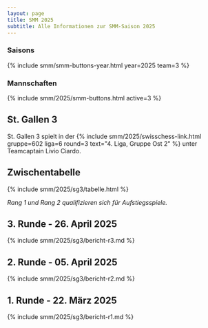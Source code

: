 ```yaml
---
layout: page
title: SMM 2025
subtitle: Alle Informationen zur SMM-Saison 2025
---
```


### Saisons

{% include smm/smm-buttons-year.html year=2025 team=3 %}

### Mannschaften

{% include smm/2025/smm-buttons.html active=3 %}

## St. Gallen 3

St. Gallen 3 spielt in der
{% include smm/2025/swisschess-link.html gruppe=602 liga=6 round=3 text="4. Liga, Gruppe Ost 2" %} unter Teamcaptain
Livio Ciardo.

## Zwischentabelle

{% include smm/2025/sg3/tabelle.html %}

_Rang 1 und Rang 2 qualifizieren sich für Aufstiegsspiele._

## 3. Runde - 26. April 2025

{% include smm/2025/sg3/bericht-r3.md %}

## 2. Runde - 05. April 2025

{% include smm/2025/sg3/bericht-r2.md %}

## 1. Runde - 22. März 2025

{% include smm/2025/sg3/bericht-r1.md %}

<style>
table th, table td:nth-of-type(4) {
    white-space: nowrap;
}
</style>
